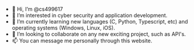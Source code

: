 - 👋 Hi, I’m @cs499617
- 👀 I’m interested in cyber security and application development.
- 🌱 I’m currently learning new languages (C, Python, Typescript, etc) and operating systems (Windows, Linux, iOS).
- 💞️ I’m looking to collaborate on any new exciting project, such as API's.
- 📫 You can message me personally through this website.

<!---
cs499617/cs499617 is a ✨ special ✨ repository because its `README.md` (this file) appears on your GitHub profile.
You can click the Preview link to take a look at your changes.
--->
